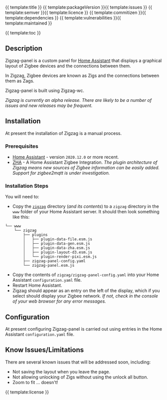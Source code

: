 {{ template:title }}
{{ template:packageVersion }}{{ template:issues }} {{ template:semver }}{{ template:licence }} {{ template:commitizen }}{{ template:dependencies }} {{ template:vulnerabilities }}{{ template:maintained }}

{{ template:toc }}

## Description
Zigzag-panel is a custom panel for [Home Assistant](https://www.home-assistant.io/) that displays a graphical layout of Zigbee devices and the connections between them.

In Zigzag, Zigbee devices are known as Zigs and the connections between them as Zags.

Zigzag-panel is built using Zigzag-wc.

_Zigzag is currently an alpha release. There are likely to be a number of issues and new releases may be frequent._

## Installation
At present the installation of Zigzag is a manual process.

### Prerequisites

- [Home Assistant](https://www.home-assistant.io/) - version `2020.12.0` or more recent. 
- [ZHA](https://www.home-assistant.io/integrations/zha/) - A Home Assistant Zigbee Integration.
 _The plugin architecture of Zigzag means new sources of Zigbee information can be easily added.  Support for zigbee2mqtt is under investigation._

### Installation Steps

You will need to:

- Copy the [`zigzag`](/zigzag/) directory (_and its contents_) to a `zigzag` directory in the `www` folder of your Home Assistant server.
It should then look something like this:
```
└── www
    └── zigzag
        ├── plugins
        │   ├── plugin-data-file.esm.js
        │   ├── plugin-data-gen.esm.js
        │   ├── plugin-data-zha.esm.js
        │   ├── plugin-layout-d3.esm.js
        │   └── plugin-render-pixi.esm.js
        ├── zigzag-panel-config.yaml
        └── zigzag-panel.esm.js
```
- Copy the contents of `zigzag/zigzag-panel-config.yaml` into your Home Assistant `configuration.yaml` file.
- Restart Home Assistant.
- Zigzag should appear as an entry on the left of the display, which if you select should display your Zigbee network.
_If not, check in the console of your web browser for any error messages._


## Configuration
At present configuring Zigzag-panel is carried out using entries in the Home Assistant `configuration.yaml` file.

## Know Issues/Limitations
There are several known issues that will be addressed soon, including:
- Not saving the layout when you leave the page.
- Not allowing unlocking of Zigs without using the unlock all button.
- Zoom to fit ... doesn't!

{{ template:license }}